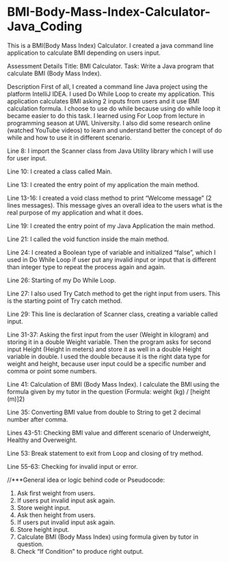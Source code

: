 # BMI-Body-Mass-Index-Calculator-Java_Coding
This is a BMI(Body Mass Index) Calculator. I created a java command line application to calculate BMI depending on users input.



Assessment Details
Title: BMI Calculator.
Task: Write a Java program that calculate BMI (Body Mass Index).

Description
First of all, I created a command line Java project using the platform IntelliJ IDEA. I used Do While Loop to create my application. This application calculates BMI asking 2 inputs from users and it use BMI calculation formula. I choose to use do while because using do while loop it became easier to do this task.
I learned using For Loop from lecture in programming season at UWL University. I also did some research online (watched YouTube videos) to learn and understand better the concept of do while and how to use it in different scenario. 

Line 8: I import the Scanner class from Java Utility library which I will use for user input.

Line 10: I created a class called Main.

Line 13: I created the entry point of my application the main method.

Line 13-16: I created a void class method to print “Welcome message” (2 lines messages). This message gives an overall idea to the users what is the real purpose of my application and what it does.

Line 19: I created the entry point of my Java Application the main method.

Line 21: I called the void function inside the main method.

Line 24: I created a Boolean type of variable and initialized “false”, which I used in Do While Loop if user put any invalid input or input that is different than integer type to repeat the process again and again.

Line 26: Starting of my Do While Loop.

Line 27: I also used Try Catch method to get the right input from users. This is the starting point of Try catch method.

Line 29: This line is declaration of Scanner class, creating a variable called input.

Line 31-37: Asking the first input from the user (Weight in kilogram) and storing it in a double Weight variable. Then the program asks for second input Height (Height in meters) and store it as well in a double Height variable in double. I used the double because it is the right data type for weight and height, because user input could be a specific number and comma or point some numbers.

Line 41: Calculation of BMI (Body Mass Index). I calculate the BMI using the formula given by my tutor in the question (Formula: weight (kg) / [height (m)]2)

Line 35: Converting BMI value from double to String to get 2 decimal number after comma.

Lines 43-51: Checking BMI value and different scenario of Underweight, Healthy and Overweight.

Line 53: Break statement to exit from Loop and closing of try method.

Line 55-63: Checking for invalid input or error.
 

 

 
//***General idea or logic behind code or Pseudocode:
1. Ask first weight from users.
2. If users put invalid input ask again.
3. Store weight input.
4. Ask then height from users.
5. If users put invalid input ask again.
6. Store height input.
7. Calculate BMI (Body Mass Index) using formula given by tutor in question.
8. Check “If Condition” to produce right output.

